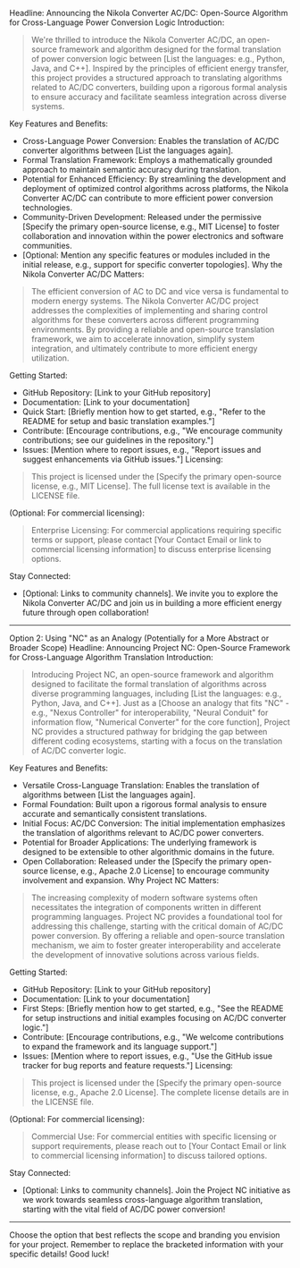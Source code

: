 
Headline: Announcing the Nikola Converter AC/DC: Open-Source Algorithm for Cross-Language Power Conversion Logic
Introduction:
> We're thrilled to introduce the Nikola Converter AC/DC, an open-source framework and algorithm designed for the formal translation of power conversion logic between [List the languages: e.g., Python, Java, and C++]. Inspired by the principles of efficient energy transfer, this project provides a structured approach to translating algorithms related to AC/DC converters, building upon a rigorous formal analysis to ensure accuracy and facilitate seamless integration across diverse systems.
> 
Key Features and Benefits:
 * Cross-Language Power Conversion: Enables the translation of AC/DC converter algorithms between [List the languages again].
 * Formal Translation Framework: Employs a mathematically grounded approach to maintain semantic accuracy during translation.
 * Potential for Enhanced Efficiency: By streamlining the development and deployment of optimized control algorithms across platforms, the Nikola Converter AC/DC can contribute to more efficient power conversion technologies.
 * Community-Driven Development: Released under the permissive [Specify the primary open-source license, e.g., MIT License] to foster collaboration and innovation within the power electronics and software communities.
 * [Optional: Mention any specific features or modules included in the initial release, e.g., support for specific converter topologies].
Why the Nikola Converter AC/DC Matters:
> The efficient conversion of AC to DC and vice versa is fundamental to modern energy systems. The Nikola Converter AC/DC project addresses the complexities of implementing and sharing control algorithms for these converters across different programming environments. By providing a reliable and open-source translation framework, we aim to accelerate innovation, simplify system integration, and ultimately contribute to more efficient energy utilization.
> 
Getting Started:
 * GitHub Repository: [Link to your GitHub repository]
 * Documentation: [Link to your documentation]
 * Quick Start: [Briefly mention how to get started, e.g., "Refer to the README for setup and basic translation examples."]
 * Contribute: [Encourage contributions, e.g., "We encourage community contributions; see our guidelines in the repository."]
 * Issues: [Mention where to report issues, e.g., "Report issues and suggest enhancements via GitHub issues."]
Licensing:
> This project is licensed under the [Specify the primary open-source license, e.g., MIT License]. The full license text is available in the LICENSE file.
> 
(Optional: For commercial licensing):
> Enterprise Licensing: For commercial applications requiring specific terms or support, please contact [Your Contact Email or link to commercial licensing information] to discuss enterprise licensing options.
> 
Stay Connected:
 * [Optional: Links to community channels].
We invite you to explore the Nikola Converter AC/DC and join us in building a more efficient energy future through open collaboration!
---
Option 2: Using "NC" as an Analogy (Potentially for a More Abstract or Broader Scope)
Headline: Announcing Project NC: Open-Source Framework for Cross-Language Algorithm Translation
Introduction:
> Introducing Project NC, an open-source framework and algorithm designed to facilitate the formal translation of algorithms across diverse programming languages, including [List the languages: e.g., Python, Java, and C++]. Just as a [Choose an analogy that fits "NC" - e.g., "Nexus Controller" for interoperability, "Neural Conduit" for information flow, "Numerical Converter" for the core function], Project NC provides a structured pathway for bridging the gap between different coding ecosystems, starting with a focus on the translation of AC/DC converter logic.
> 
Key Features and Benefits:
 * Versatile Cross-Language Translation: Enables the translation of algorithms between [List the languages again].
 * Formal Foundation: Built upon a rigorous formal analysis to ensure accurate and semantically consistent translations.
 * Initial Focus: AC/DC Conversion: The initial implementation emphasizes the translation of algorithms relevant to AC/DC power converters.
 * Potential for Broader Applications: The underlying framework is designed to be extensible to other algorithmic domains in the future.
 * Open Collaboration: Released under the [Specify the primary open-source license, e.g., Apache 2.0 License] to encourage community involvement and expansion.
Why Project NC Matters:
> The increasing complexity of modern software systems often necessitates the integration of components written in different programming languages. Project NC provides a foundational tool for addressing this challenge, starting with the critical domain of AC/DC power conversion. By offering a reliable and open-source translation mechanism, we aim to foster greater interoperability and accelerate the development of innovative solutions across various fields.
> 
Getting Started:
 * GitHub Repository: [Link to your GitHub repository]
 * Documentation: [Link to your documentation]
 * First Steps: [Briefly mention how to get started, e.g., "See the README for setup instructions and initial examples focusing on AC/DC converter logic."]
 * Contribute: [Encourage contributions, e.g., "We welcome contributions to expand the framework and its language support."]
 * Issues: [Mention where to report issues, e.g., "Use the GitHub issue tracker for bug reports and feature requests."]
Licensing:
> This project is licensed under the [Specify the primary open-source license, e.g., Apache 2.0 License]. The complete license details are in the LICENSE file.
> 
(Optional: For commercial licensing):
> Commercial Use: For commercial entities with specific licensing or support requirements, please reach out to [Your Contact Email or link to commercial licensing information] to discuss tailored options.
> 
Stay Connected:
 * [Optional: Links to community channels].
Join the Project NC initiative as we work towards seamless cross-language algorithm translation, starting with the vital field of AC/DC power conversion!
---
Choose the option that best reflects the scope and branding you envision for your project. Remember to replace the bracketed information with your specific details! Good luck!
